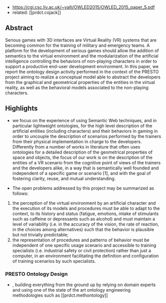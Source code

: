 
- https://cgi.csc.liv.ac.uk/~valli/OWLED2015/OWLED_2015_paper_5.pdf
- related: [[prdct.cojack]]


## Abstract

Serious games with 3D interfaces are Virtual Reality (VR) systems that are becoming common for the training of military and emergency teams. A platform for the development of serious games should allow the addition of semantics to the virtual environment and the modularization of the artificial intelligence controlling the behaviors of non-playing characters in order to support a productive end-user development environment. In this paper, we report the ontology design activity performed in the context of the PRESTO project aiming to realize a conceptual model able to abstract the developers from the graphical and geometrical properties of the entities in the virtual reality, as well as the behavioral models associated to the non-playing characters.

## Highlights

- we focus on the experience of using Semantic Web techniques, and in particular lightweight ontologies, for the high level description of the artificial entities (including characters) and their behaviors in gaming in order to uncouple the description of scenarios performed by the trainers from their physical implementation in charge to the developers. Differently from a number of works in literature that often uses ontologies for a detailed description of the geometrical properties of space and objects, the focus of our work is on the description of the entities of a VR scenario from the cognitive point of views of the trainers and the developers alike, in a way that is semantically well founded and independent of a specific game or scenario [1], and with the goal of fostering clarity, reuse, and mutual understanding.

- The open problems addressed by this project may be summarized as follows:
1. the perception of the virtual environment by an artificial character and the execution of its models and procedures must be able to adapt to the context, to its history and status (fatigue, emotions, intake of stimulants such as caffeine or depressants such as alcohol) and must maintain a level of variability (i.e. in the accuracy of the vision, the rate of reaction, in the choices among alternatives) such that the behavior is plausible but not trivially predictable;
2. the representation of procedures and patterns of behavior must be independent of one specific usage scenario and accessible to training specialists (i.e. industrial safety or civil protection) rather than just a computer, in an environment facilitating the definition and configuration of training scenarios by such specialists.

### PRESTO Ontology Design

- , building everything from the ground up by relying on domain experts and using one of the state of the art ontology engineering methodologies such as [[prdct.methontology]]
